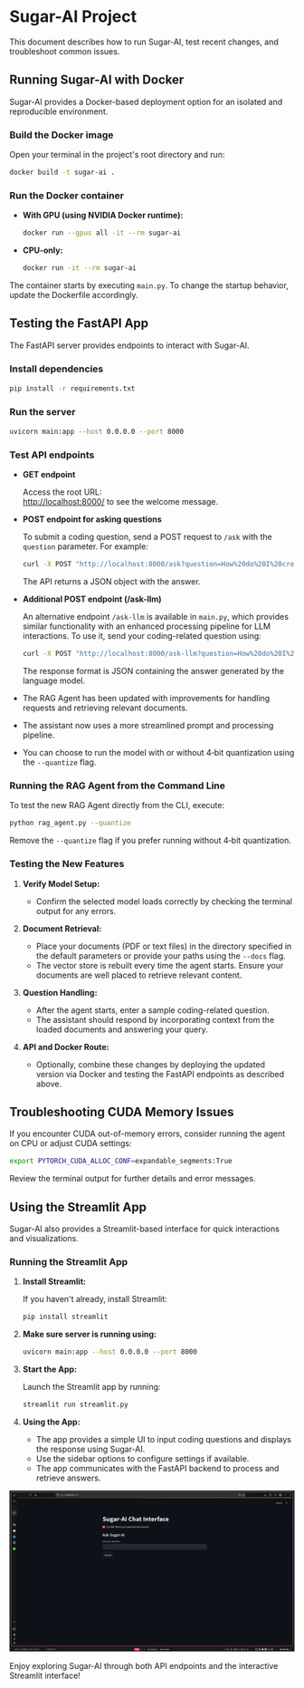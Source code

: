 # Sugar-AI Project

This document describes how to run Sugar-AI, test recent changes, and troubleshoot common issues.

## Running Sugar-AI with Docker

Sugar-AI provides a Docker-based deployment option for an isolated and reproducible environment.

### Build the Docker image

Open your terminal in the project's root directory and run:

```sh
docker build -t sugar-ai .
```

### Run the Docker container

- **With GPU (using NVIDIA Docker runtime):**

    ```sh
    docker run --gpus all -it --rm sugar-ai
    ```

- **CPU-only:**

    ```sh
    docker run -it --rm sugar-ai
    ```

The container starts by executing `main.py`. To change the startup behavior, update the Dockerfile accordingly.

## Testing the FastAPI App

The FastAPI server provides endpoints to interact with Sugar-AI.

### Install dependencies

```sh
pip install -r requirements.txt
```

### Run the server

```sh
uvicorn main:app --host 0.0.0.0 --port 8000
```

### Test API endpoints

- **GET endpoint**

    Access the root URL:  
    [http://localhost:8000/](http://localhost:8000/) to see the welcome message.

- **POST endpoint for asking questions**

    To submit a coding question, send a POST request to `/ask` with the `question` parameter. For example:

    ```sh
    curl -X POST "http://localhost:8000/ask?question=How%20do%20I%20create%20a%20Pygame%20window?"
    ```

    The API returns a JSON object with the answer.

- **Additional POST endpoint (/ask-llm)**

    An alternative endpoint `/ask-llm` is available in `main.py`, which provides similar functionality with an enhanced processing pipeline for LLM interactions. To use it, send your coding-related question using:

    ```sh
    curl -X POST "http://localhost:8000/ask-llm?question=How%20do%20I%20create%20a%20Pygame%20window?"
    ```

    The response format is JSON containing the answer generated by the language model.

- The RAG Agent has been updated with improvements for handling requests and retrieving relevant documents.
- The assistant now uses a more streamlined prompt and processing pipeline.
- You can choose to run the model with or without 4‑bit quantization using the `--quantize` flag.

### Running the RAG Agent from the Command Line

To test the new RAG Agent directly from the CLI, execute:

```sh
python rag_agent.py --quantize
```

Remove the `--quantize` flag if you prefer running without 4‑bit quantization.

### Testing the New Features

1. **Verify Model Setup:**
     - Confirm the selected model loads correctly by checking the terminal output for any errors.
     
2. **Document Retrieval:**
     - Place your documents (PDF or text files) in the directory specified in the default parameters or provide your paths using the `--docs` flag.
     - The vector store is rebuilt every time the agent starts. Ensure your documents are well placed to retrieve relevant content.

3. **Question Handling:**
     - After the agent starts, enter a sample coding-related question.
     - The assistant should respond by incorporating context from the loaded documents and answering your query.
     
4. **API and Docker Route:**
     - Optionally, combine these changes by deploying the updated version via Docker and testing the FastAPI endpoints as described above.

## Troubleshooting CUDA Memory Issues

If you encounter CUDA out-of-memory errors, consider running the agent on CPU or adjust CUDA settings:

```sh
export PYTORCH_CUDA_ALLOC_CONF=expandable_segments:True
```

Review the terminal output for further details and error messages.

## Using the Streamlit App

Sugar-AI also provides a Streamlit-based interface for quick interactions and visualizations.

### Running the Streamlit App

1. **Install Streamlit:**

    If you haven't already, install Streamlit:

    ```sh
    pip install streamlit
    ```

2. **Make sure server is running using:**
    ```sh
    uvicorn main:app --host 0.0.0.0 --port 8000
    ```

3. **Start the App:**

    Launch the Streamlit app by running:

    ```sh
    streamlit run streamlit.py
    ```

4. **Using the App:**

    - The app provides a simple UI to input coding questions and displays the response using Sugar-AI.
    - Use the sidebar options to configure settings if available.
    - The app communicates with the FastAPI backend to process and retrieve answers.

![Streamlit UI](streamlit.png)

Enjoy exploring Sugar-AI through both API endpoints and the interactive Streamlit interface!

